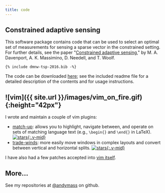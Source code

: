 ```yaml
---
title: code
---
```


## Constrained adaptive sensing

This software package contains code that  can be used to select an optimal
set  of  measurements for  sensing  a  sparse  vector in  the  constrained
setting. For  further  details,  see   the  paper  "[Constrained  adaptive
sensing][1],"   by  M. A. Davenport,   A. K. Massimino,  D. Needell,   and
T. Woolf.

```
{% include dmnw-tsp-2016.bib -%}
```

The code can  be downloaded [here][2]; see the included readme file for a
detailed description of the contents and for usage instructions.

## ![vim]({{ site.url }}/images/vim_on_fire.gif){:height="42px"}

I wrote and maintain a couple of vim plugins:
- [match-up][mu]: allows you to highlight, navigate between, and operate
  on sets of matching language text (e.g., `\begin{}` and `\end{}`
  in LaTeX).
  [![stars][mu-st]{:.v-mid}][mu]
- [trade-winds][tw]: more easily move windows in complex layouts and
  convert between vertical and horizontal splits.
  [![stars][tw-st]{:.v-mid}][tw]

I have also had a few patches accepted into [vim itself][6].

## More...

See my repositories at [@andymass][3] on github.

[1]: https://arxiv.org/abs/1506.05889
[2]: http://mdav.ece.gatech.edu/software/constrained-adaptive-code.zip
[3]: https://github.com/andymass

[mu]: https://github.com/andymass/vim-matchup
[mu-st]: https://img.shields.io/github/stars/andymass/vim-matchup.svg?style=social
[tw]: https://github.com/andymass/vim-tradewinds
[tw-st]: https://img.shields.io/github/stars/andymass/vim-tradewinds.svg?style=social

[6]: https://github.com/vim/vim/search?q=massimino&type=Commits

